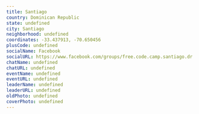 ```yaml
---
title: Santiago
country: Dominican Republic
state: undefined
city: Santiago
neighborhood: undefined
coordinates: -33.437913, -70.650456
plusCode: undefined
socialName: Facebook
socialURL: https://www.facebook.com/groups/free.code.camp.santiago.dr
chatName: undefined
chatURL: undefined
eventName: undefined
eventURL: undefined
leaderName: undefined
leaderURL: undefined
oldPhoto: undefined
coverPhoto: undefined
---
```

